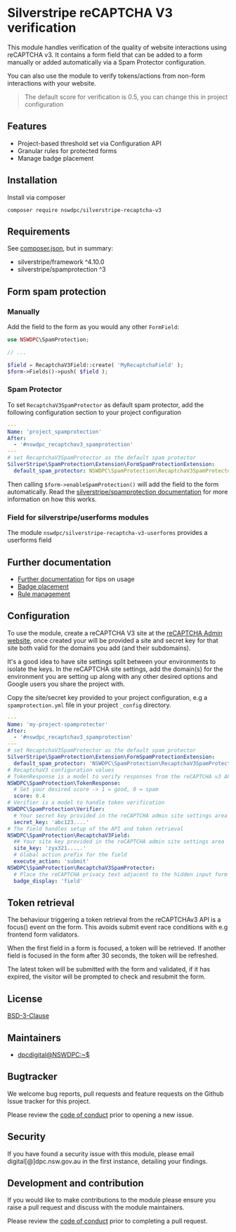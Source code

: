 # Silverstripe reCAPTCHA V3 verification

This module handles verification of the quality of website interactions using reCAPTCHA v3. It contains a form field that can be added to a form manually or added automatically via a Spam Protector configuration.

You can also use the module to verify tokens/actions from non-form interactions with your website.

> The default score for verification is 0.5, you can change this in project configuration

## Features

+ Project-based threshold set via Configuration API
+ Granular rules for protected forms
+ Manage badge placement

## Installation

Install via composer

```shell
composer require nswdpc/silverstripe-recaptcha-v3
```

## Requirements

See [composer.json](./composer.json), but in summary:

+ silverstripe/framework ^4.10.0
+ silverstripe/spamprotection ^3

## Form spam protection

### Manually

Add the field to the form as you would any other `FormField`:

```php
use NSWDPC\SpamProtection;

// ...

$field = RecaptchaV3Field::create( 'MyRecaptchaField' );
$form->Fields()->push( $field );
```

### Spam Protector

To set `RecaptchaV3SpamProtector` as default spam protector, add the following configuration section to your project configuration

```yaml
---
Name: 'project_spamprotection'
After:
  - '#nswdpc_recaptchav3_spamprotection'
---
# set RecaptchaV3SpamProtector as the default spam protector
SilverStripe\SpamProtection\Extension\FormSpamProtectionExtension:
  default_spam_protector: NSWDPC\SpamProtection\RecaptchaV3SpamProtector
```

Then calling `$form->enableSpamProtection()` will add the field to the form automatically. Read the [silverstripe/spamprotection documentation](https://github.com/silverstripe/silverstripe-spamprotection#configuring) for more information on how this works.

### Field for silverstripe/userforms modules

The module `nswdpc/silverstripe-recaptcha-v3-userforms` provides a userforms field

## Further documentation

+ [Further documentation](docs/en/001_index.md) for tips on usage
+ [Badge placement](docs/en/001_badge_display.md)
+ [Rule management](docs/en/003_rule_management.md)

## Configuration

To use the module, create a reCAPTCHA V3 site at the [reCAPTCHA Admin website](https://www.google.com/recaptcha/admin), once created your will be provided a site and secret key for that site both valid for the domains you add (and their subdomains).

It's a good idea to have site settings split between your environments to isolate the keys. In the reCAPTCHA site settings, add the domain(s) for the environment you are setting up along with any other desired options and Google users you share the project with.

Copy the site/secret key provided to your project configuration, e.g a `spamprotection.yml` file in your project `_config` directory.

```yaml
---
Name: 'my-project-spamprotector'
After:
  - '#nswdpc_recaptchav3_spamprotection'
---
# set RecaptchaV3SpamProtector as the default spam protector
SilverStripe\SpamProtection\Extension\FormSpamProtectionExtension:
  default_spam_protector: 'NSWDPC\SpamProtection\RecaptchaV3SpamProtector'
# RecaptchaV3 configuration values
# TokenResponse is a model to verify responses from the reCAPTCHA v3 API
NSWDPC\SpamProtection\TokenResponse:
  # Set your desired score -> 1 = good, 0 = spam
  score: 0.4
# Verifier is a model to handle token verification
NSWDPC\SpamProtection\Verifier:
  # Your secret key provided in the reCAPTCHA admin site settings area
  secret_key: 'abc123....'
# The field handles setup of the API and token retrieval
NSWDPC\SpamProtection\RecaptchaV3Field:
  ## Your site key provided in the reCAPTCHA admin site settings area
  site_key: 'zyx321.....'
  # Global action prefix for the field
  execute_action: 'submit'
NSWDPC\SpamProtection\RecaptchaV3SpamProtector:
  # Place the reCAPTCHA privacy text adjacent to the hidden input form field
  badge_display: 'field'
```

## Token retrieval

The behaviour triggering a token retrieval from the reCAPTCHAv3 API is a focus() event on the form. This avoids submit event race conditions with e.g frontend form validators.

When the first field in a form is focused, a token will be retrieved. If another field is focused in the form after 30 seconds, the token will be refreshed.

The latest token will be submitted with the form and validated, if it has expired, the visitor will be prompted to check and resubmit the form.

## License

[BSD-3-Clause](./LICENSE.md)

## Maintainers

+ [dpcdigital@NSWDPC:~$](https://dpc.nsw.gov.au)

## Bugtracker

We welcome bug reports, pull requests and feature requests on the Github Issue tracker for this project.

Please review the [code of conduct](./code-of-conduct.md) prior to opening a new issue.

## Security

If you have found a security issue with this module, please email digital[@]dpc.nsw.gov.au in the first instance, detailing your findings.

## Development and contribution

If you would like to make contributions to the module please ensure you raise a pull request and discuss with the module maintainers.

Please review the [code of conduct](./code-of-conduct.md) prior to completing a pull request.
